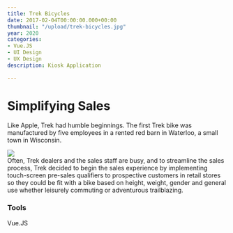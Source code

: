 ```yaml
---
title: Trek Bicycles
date: 2017-02-04T00:00:00.000+00:00
thumbnail: "/upload/trek-bicycles.jpg"
year: 2020
categories:
- Vue.JS
- UI Design
- UX Design
description: Kiosk Application

---
```

# Simplifying Sales

Like Apple, Trek had humble beginnings. The first Trek bike was manufactured by five employees in a rented red barn in Waterloo, a small town in Wisconsin.

![](/upload/trek-bikes-orchestrator.jpg)  
Often, Trek dealers and the sales staff are busy, and to streamline the sales process, Trek decided to begin the sales experience by implementing touch-screen pre-sales qualifiers to prospective customers in retail stores so they could be fit with a bike based on height, weight, gender and general use whether leisurely commuting or adventurous trailblazing.

### Tools

Vue.JS 